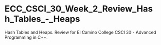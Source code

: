 # ECC_CSCI_30_Week_2_Review_Hash_Tables_-_Heaps
Hash Tables and Heaps. Review for El Camino College CSCI 30 - Advanced Programming in C++.
